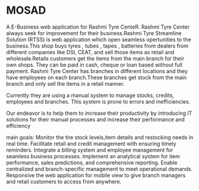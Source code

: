 # MOSAD
A E-Business web application for Rashmi Tyre CenteR.
  Rashmi Tyre Center always seek for improvement for their business.Rashmi Tyre Streamline Solution (RTSS) is web application which open seamless opertunities to the business.This shop buys  tyres , tubes , tapes , batteries from dealers from different companies like DSI, CEAT, and sell those items as retail and wholesale.Retails customers get the items from the main branch for their own shops. They can be paid in cash, cheque or loan based without full payment. Rashmi Tyre Center has branches in different locations and they have employees on each branch.These branches get stock from the main branch and only sell the items in a retail manner. 

Currently they are using a manual system to manage stocks, credits, employees and branches.
This system is prone to errors and inefficiencies.

Our endeavor is to help them to increase their productivity by introducing IT solutions for their manual processes and increase their performance and efficiency

main goals:
  Monitor the tire stock levels,item details and restocking needs in real time.
  Facilitate retail and credit management with ensuring timely reminders.
  Integrate a billing system and employee management for seamless business processes.
  Implement an analytical system for item performance, sales predictions, and comprehensive reporting.
  Enable centralized and branch-specific management to meet operational demands.
  Responsive the web application for mobile view to give branch managers and retail customers to access from anywhere. 




